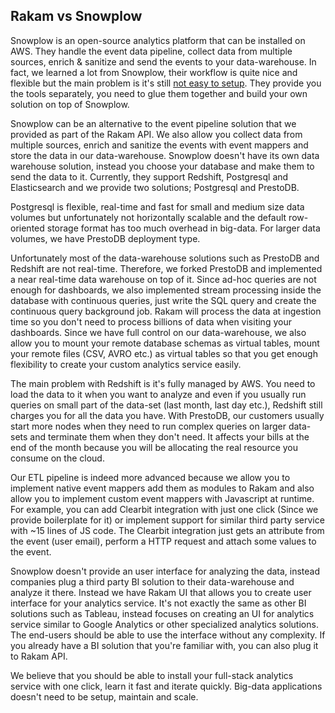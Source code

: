 ## Rakam vs Snowplow

Snowplow is an open-source analytics platform that can be installed on AWS. 
They handle the event data pipeline, collect data from multiple sources, enrich & sanitize and send the events to your data-warehouse.
In fact, we learned a lot from Snowplow, their workflow is quite nice and flexible but the main problem is it's still [not easy to setup](https://github.com/snowplow/snowplow/wiki/Setting-up-SnowPlow). 
They provide you the tools separately, you need to glue them together and build your own solution on top of Snowplow.

Snowplow can be an alternative to the event pipeline solution that we provided as part of the Rakam API.
We also allow you collect data from multiple sources, enrich and sanitize the events with event mappers 
and store the data in our data-warehouse. Snowplow doesn't have its own data warehouse solution,
instead you choose your database and make them to send the data to it. Currently, they support Redshift, Postgresql and Elasticsearch and we provide two solutions; 
Postgresql and PrestoDB. 

Postgresql is flexible, real-time and fast for small and medium size data volumes but unfortunately not horizontally scalable and the default row-oriented storage format has too much overhead in big-data. 
For larger data volumes, we have PrestoDB deployment type. 

Unfortunately most of the data-warehouse solutions such as PrestoDB and Redshift are not real-time. 
Therefore, we forked PrestoDB and implemented a near real-time data warehouse on top of it. 
Since ad-hoc queries are not enough for dashboards, we also implemented stream processing inside the database 
with continuous queries, just write the SQL query and create the continuous query background job. Rakam will process the data at ingestion time so you don't need to process billions of data when visiting your dashboards.
Since we have full control on our data-warehouse, we also allow you to mount your remote database schemas as virtual tables,
mount your remote files (CSV, AVRO etc.) 
as virtual tables so that you get enough flexibility to create your custom analytics service easily.

The main problem with Redshift is it's fully managed by AWS. You need to load the data to it when you want to analyze and 
even if you usually run queries on small part of the data-set (last month, last day etc.),
Redshift still charges you for all the data you have. With PrestoDB, our customers usually start more nodes when they need to run complex queries
on larger data-sets and terminate them when they don't need. It affects your bills at the end of the month because you will be allocating the real resource 
you consume on the cloud.

Our ETL pipeline is indeed more advanced because we allow you to implement native event mappers add them as modules to Rakam 
and also allow you to implement custom event mappers with Javascript at runtime. For example, you can add Clearbit integration
with just one click (Since we provide boilerplate for it) or implement support for similar third party service with ~15 lines of JS code. 
The Clearbit integration just gets an attribute from the event (user email), perform a HTTP request and attach some values to the event.

Snowplow doesn't provide an user interface for analyzing the data, instead companies plug a third party BI solution 
to their data-warehouse and analyze it there. Instead we have Rakam UI that allows you to create user interface for your analytics service. 
It's not exactly the same as other BI solutions such as Tableau, instead focuses on creating an UI for analytics service similar 
to Google Analytics or other specialized analytics solutions. The end-users should be able to use the interface without any complexity.
If you already have a BI solution that you're familiar with, you can also plug it to Rakam API.

We believe that you should be able to install your full-stack analytics service with one click, learn it fast and iterate quickly. 
Big-data applications doesn't need to be setup, maintain and scale.

